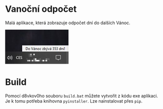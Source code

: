# Vanoční odpočet
Malá aplikace, která zobrazuje odpočet dní do dalších Vánoc.

![ukazka](img/ukazka.jpg)

# Build
Pomocí d8vkov0ho souboru `build.bat` můžete vytvořit z kódu exe aplikaci. Je k tomu potřeba knihovna `pyinstaller`. Lze nainstalovat přes `pip`.
